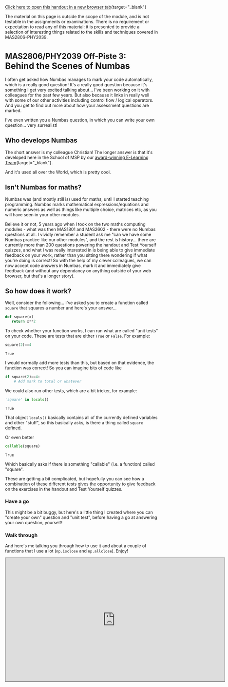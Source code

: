 [Click here to open this handout in a new browser tab](#){target="_blank"}

<div class="interlude">
	<p>The material on this page is outside the scope of the module, and is not testable in the assignments or examinations. There is no requirement or expectation to read any of this material: it is presented to provide a selection of interesting things related to the skills and techniques covered in MAS2806-PHY2039.</p>
</div>

<h1><span style="font-size: 25px;">MAS2806/PHY2039 Off-Piste 3:</span><br/>Behind the Scenes of Numbas</h1>

I often get asked how Numbas manages to mark your code automatically, which is a really good question! It's a really good question because it's something I get very excited talking about... I've been working on it with colleagues for the past few years. But also because it links in really well with some of our other activities including control flow / logical operators. And you get to find out more about how your assessment questions are marked.

I've even written you a Numbas question, in which you can write your own question... very surrealist!

## Who develops Numbas

The short answer is my colleague Christian! The longer answer is that it's developed here in the School of MSP by our [award-winning E-Learning Team](https://www.ncl.ac.uk/maths-physics/engagement/digital-learning/){target="_blank"}. 

And it's used all over the World, which is pretty cool.

## Isn't Numbas for maths?

Numbas was (and mostly still is) used for maths, until I started teaching programming. Numbas  marks mathematical expressions/equations and numeric answers as well as things like multiple choice, matrices etc, as you will have seen in your other modules.

Believe it or not, 5 years ago when I took on the two maths computing modules - what was then MAS1801 and MAS2602 - there were no Numbas questions at all. I vividly remember a student ask me "can we have some Numbas practice like our other modules", and the rest is history... there are currently more than 200 questions powering the handout and Test Yourself quizzes, and what I was really interested in is being able to give immediate feedback on your work, rather than you sitting there wondering if what you're doing is correct! So with the help of my clever colleagues, we can now accept code answers in Numbas, mark it and immediately give feedback (and without any dependancy on anything outside of your web browser, but that's a longer story). 

## So how does it work?

Well, consider the following... I've asked you to create a function called `square` that squares a number and here's your answer...

```python
def square(x)
   return x**2
```

To check whether your function works, I can run what are called "unit tests" on your code. These are tests that are either `True` or `False`. For example:

```python
square(2)==4
```
```output
True
```

I would normally add more tests than this, but based on that evidence, the function was correct! So you can imagine bits of code like

```python
if square(2)==4:
    # Add mark to total or whatever
```

We could also run other tests, which are a bit tricker, for example:

```python
'square' in locals()
```
```output
True
```

That object `locals()` basically contains all of the currently defined variables and other "stuff", so this basically asks, is there a thing called `square` defined.

Or even better

```python
callable(square)
```
```output
True
```

Which basically asks if there is something "callable" (i.e. a function) called "square".

These are getting a bit complicated, but hopefully you can see how a combination of these different tests gives the opportunity to give feedback on the exercises in the handout and Test Yourself quizzes.

<div class="exercise" markdown=true>

### Have a go

This might be a bit buggy, but here's a little thing I created where you can "create your own" question and "unit test", before having a go at answering your own question, yourself!

<numbas-embed data-url="https://numbas.mathcentre.ac.uk/question/131532/write-your-own-programming-question/embed/?token=e66c33df-ff31-444d-b6d5-997889681ee5" data-id="offpiste-numbas" data-cta="Try it out"></numbas-embed>

</div>

### Walk through

And here's me talking you through how to use it and about a couple of functions that I use a lot (`np.isclose` and `np.allclose`). Enjoy!

<iframe src="https://campus.recap.ncl.ac.uk/Panopto/Pages/Embed.aspx?id=1cec3b4b-b305-4b0d-a847-af47007cd233&autoplay=false&offerviewer=true&showtitle=true&showbrand=false&captions=false&interactivity=all" style="border: 1px solid #464646;height: 405px; width: 720px;" allowfullscreen allow="autoplay"></iframe>

<style>

.numbas_container iframe.numbas_iframe {
    height: 1100px;
}

</style>

